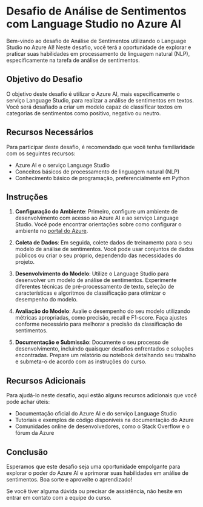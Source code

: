 # Desafio de Análise de Sentimentos com Language Studio no Azure AI

Bem-vindo ao desafio de Análise de Sentimentos utilizando o Language Studio no Azure AI! Neste desafio, você terá a oportunidade de explorar e praticar suas habilidades em processamento de linguagem natural (NLP), especificamente na tarefa de análise de sentimentos.

## Objetivo do Desafio

O objetivo deste desafio é utilizar o Azure AI, mais especificamente o serviço Language Studio, para realizar a análise de sentimentos em textos. Você será desafiado a criar um modelo capaz de classificar textos em categorias de sentimentos como positivo, negativo ou neutro.

## Recursos Necessários

Para participar deste desafio, é recomendado que você tenha familiaridade com os seguintes recursos:

- Azure AI e o serviço Language Studio
- Conceitos básicos de processamento de linguagem natural (NLP)
- Conhecimento básico de programação, preferencialmente em Python

## Instruções

1. **Configuração do Ambiente**: Primeiro, configure um ambiente de desenvolvimento com acesso ao Azure AI e ao serviço Language Studio. Você pode encontrar orientações sobre como configurar o ambiente no [portal do Azure](https://portal.azure.com/).

2. **Coleta de Dados**: Em seguida, colete dados de treinamento para o seu modelo de análise de sentimentos. Você pode usar conjuntos de dados públicos ou criar o seu próprio, dependendo das necessidades do projeto.

3. **Desenvolvimento do Modelo**: Utilize o Language Studio para desenvolver um modelo de análise de sentimentos. Experimente diferentes técnicas de pré-processamento de texto, seleção de características e algoritmos de classificação para otimizar o desempenho do modelo.

4. **Avaliação do Modelo**: Avalie o desempenho do seu modelo utilizando métricas apropriadas, como precisão, recall e F1-score. Faça ajustes conforme necessário para melhorar a precisão da classificação de sentimentos.

5. **Documentação e Submissão**: Documente o seu processo de desenvolvimento, incluindo quaisquer desafios enfrentados e soluções encontradas. Prepare um relatório ou notebook detalhando seu trabalho e submeta-o de acordo com as instruções do curso.

## Recursos Adicionais

Para ajudá-lo neste desafio, aqui estão alguns recursos adicionais que você pode achar úteis:

- Documentação oficial do Azure AI e do serviço Language Studio
- Tutoriais e exemplos de código disponíveis na documentação do Azure
- Comunidades online de desenvolvedores, como o Stack Overflow e o fórum da Azure

## Conclusão

Esperamos que este desafio seja uma oportunidade empolgante para explorar o poder do Azure AI e aprimorar suas habilidades em análise de sentimentos. Boa sorte e aproveite o aprendizado!

Se você tiver alguma dúvida ou precisar de assistência, não hesite em entrar em contato com a equipe do curso.

